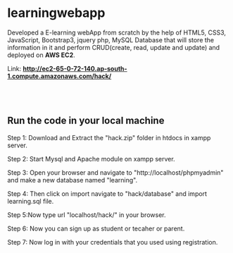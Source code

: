 # learningwebapp

Developed a E-learning webApp from scratch by the help of HTML5, CSS3, JavaScript, Bootstrap3, jquery php, MySQL  Database that will store the information in it and perform CRUD(create, read, update and update) and deployed on **AWS EC2**.

Link: **http://ec2-65-0-72-140.ap-south-1.compute.amazonaws.com/hack/**
<br>
<br>
<br>
<br>

## Run the code in your local machine

Step 1: Download and Extract the "hack.zip" folder in htdocs in xampp server.

Step 2: Start Mysql and Apache module on xampp server.

Step 3: Open your browser and navigate to "http://localhost/phpmyadmin" and make a new database named "learning".

Step 4: Then click on import navigate to "hack/database" and import learning.sql file.

Step 5:Now type url "localhost/hack/" in your browser.

Step 6: Now you can sign up as student or tecaher or parent.

Step 7: Now log in with your credentials that you used using registration.

